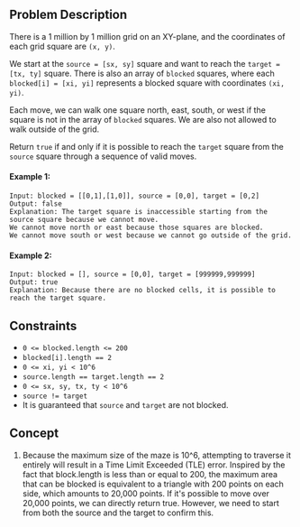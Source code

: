 ## Problem Description

There is a 1 million by 1 million grid on an XY-plane, and the coordinates of each grid square are `(x, y)`.

We start at the `source = [sx, sy]` square and want to reach the `target = [tx, ty]` square. There is also an array of `blocked` squares, where each `blocked[i] = [xi, yi]` represents a blocked square with coordinates `(xi, yi)`.

Each move, we can walk one square north, east, south, or west if the square is not in the array of `blocked` squares. We are also not allowed to walk outside of the grid.

Return `true` if and only if it is possible to reach the `target` square from the `source` square through a sequence of valid moves.

 

#### Example 1:
```plaintext
Input: blocked = [[0,1],[1,0]], source = [0,0], target = [0,2]
Output: false
Explanation: The target square is inaccessible starting from the source square because we cannot move.
We cannot move north or east because those squares are blocked.
We cannot move south or west because we cannot go outside of the grid.
```
#### Example 2:
```plaintext
Input: blocked = [], source = [0,0], target = [999999,999999]
Output: true
Explanation: Because there are no blocked cells, it is possible to reach the target square.
```

## Constraints

- `0 <= blocked.length <= 200`
- `blocked[i].length == 2`
- `0 <= xi, yi < 10^6`
- `source.length == target.length == 2`
- `0 <= sx, sy, tx, ty < 10^6`
- `source != target`
- It is guaranteed that `source` and `target` are not blocked.

## Concept
1. Because the maximum size of the maze is 10^6, attempting to traverse it entirely will result in a Time Limit Exceeded (TLE) error.
Inspired by the fact that block.length is less than or equal to 200, the maximum area that can be blocked is equivalent to a triangle with 200 points on each side, which amounts to 20,000 points.
If it's possible to move over 20,000 points, we can directly return true. However, we need to start from both the source and the target to confirm this.
